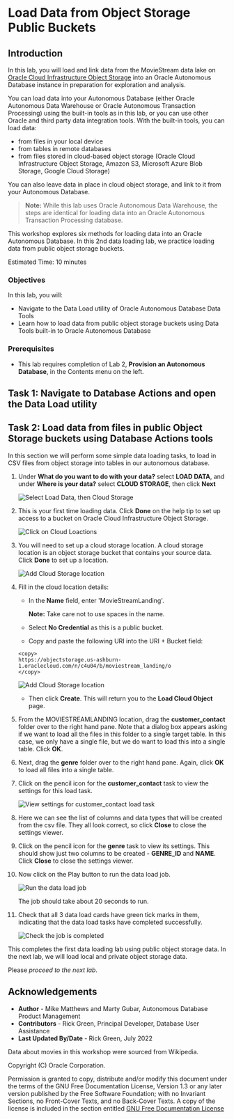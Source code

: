 # Load Data from Object Storage Public Buckets

## Introduction

In this lab, you will load and link data from the MovieStream data lake on [Oracle Cloud Infrastructure Object Storage](https://www.oracle.com/cloud/storage/object-storage.html) into an Oracle Autonomous Database instance in preparation for exploration and analysis.

You can load data into your Autonomous Database (either Oracle Autonomous Data Warehouse or Oracle Autonomous Transaction Processing) using the built-in tools as in this lab, or you can use other Oracle and third party data integration tools. With the built-in tools, you can load data:

+ from files in your local device
+ from tables in remote databases
+ from files stored in cloud-based object storage (Oracle Cloud Infrastructure Object Storage, Amazon S3, Microsoft Azure Blob Storage, Google Cloud Storage)

You can also leave data in place in cloud object storage, and link to it from your Autonomous Database.

> **Note:** While this lab uses Oracle Autonomous Data Warehouse, the steps are identical for loading data into an Oracle Autonomous Transaction Processing database.

This workshop explores six methods for loading data into an Oracle Autonomous Database. In this 2nd data loading lab, we practice loading data from public object storage buckets.

Estimated Time: 10 minutes

### Objectives

In this lab, you will:
* Navigate to the Data Load utility of Oracle Autonomous Database Data Tools
* Learn how to load data from public object storage buckets using Data Tools built-in to Oracle Autonomous Database

### Prerequisites

- This lab requires completion of Lab 2, **Provision an Autonomous Database**, in the Contents menu on the left.

## Task 1: Navigate to Database Actions and open the Data Load utility

[](include:adb-goto-data-load-utility.md)

## Task 2: Load data from files in public Object Storage buckets using Database Actions tools

In this section we will perform some simple data loading tasks, to load in CSV files from object storage into tables in our autonomous database.

1. Under **What do you want to do with your data?** select **LOAD DATA**, and under **Where is your data?** select **CLOUD STORAGE**, then click **Next**

    ![Select Load Data, then Cloud Storage](images/loadfromstorage.png)

2. This is your first time loading data. Click **Done** on the help tip to set up access to a bucket on Oracle Cloud Infrastructure Object Storage.

    ![Click on Cloud Loactions](images/add-cloud-storage.png)

3. You will need to set up a cloud storage location. A cloud storage location is an object storage bucket that contains your source data. Click **Done** to set up a location.

    ![Add Cloud Storage location](images/goto_addcloudstorage.png)

4. Fill in the cloud location details:

    - In the **Name** field, enter 'MovieStreamLanding'.

      **Note:** Take care not to use spaces in the name.

    - Select **No Credential** as this is a public bucket.

    - Copy and paste the following URI into the URI + Bucket field:

    ```
    <copy>
    https://objectstorage.us-ashburn-1.oraclecloud.com/n/c4u04/b/moviestream_landing/o
    </copy>
    ```

    ![Add Cloud Storage location](images/addcloudstorage-details.png)

    - Then click **Create**. This will return you to the **Load Cloud Object** page.

5. From the MOVIESTREAMLANDING location, drag the **customer_contact** folder over to the right hand pane. Note that a dialog box appears asking if we want to load all the files in this folder to a single target table. In this case, we only have a single file, but we do want to load this into a single table. Click **OK**.

6. Next, drag the **genre** folder over to the right hand pane. Again, click **OK** to load all files into a single table.

7. Click on the pencil icon for the **customer_contact** task to view the settings for this load task.

    ![View settings for customer_contact load task](images/cc_viewsettings.png)

8. Here we can see the list of columns and data types that will be created from the csv file. They all look correct, so click **Close** to close the settings viewer.

9. Click on the pencil icon for the **genre** task to view its settings. This should show just two columns to be created - **GENRE_ID** and **NAME**. Click **Close** to close the settings viewer.

10. Now click on the Play button to run the data load job.

    ![Run the data load job](images/rundataload.png)

    The job should take about 20 seconds to run.

11. Check that all 3 data load cards have green tick marks in them, indicating that the data load tasks have completed successfully.

    ![Check the job is completed](images/loadcompleted.png)

This completes the first data loading lab using public object storage data. In the next lab, we will load local and private object storage data.

Please *proceed to the next lab*.

## Acknowledgements

* **Author** - Mike Matthews and Marty Gubar, Autonomous Database Product Management
* **Contributors** -  Rick Green, Principal Developer, Database User Assistance
* **Last Updated By/Date** - Rick Green, July 2022

Data about movies in this workshop were sourced from Wikipedia.

Copyright (C) Oracle Corporation.

Permission is granted to copy, distribute and/or modify this document
under the terms of the GNU Free Documentation License, Version 1.3
or any later version published by the Free Software Foundation;
with no Invariant Sections, no Front-Cover Texts, and no Back-Cover Texts.
A copy of the license is included in the section entitled [GNU Free Documentation License](files/gnu-free-documentation-license.txt)
